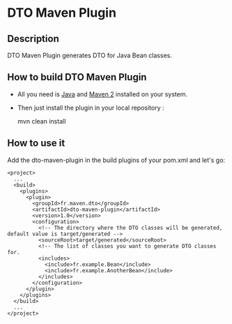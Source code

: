 # DTO Maven Plugin

## Description

DTO Maven Plugin generates DTO for Java Bean classes.

## How to build DTO Maven Plugin

* All you need is [Java](http://www.java.com) and [Maven 2](http://maven.apache.org/download.html) installed on your system.
* Then just install the plugin in your local repository :

    mvn clean install

## How to use it

Add the dto-maven-plugin in the build plugins of your pom.xml and let's go:

    <project>
      ...
      <build>
        <plugins>
          <plugin>
            <groupId>fr.maven.dto</groupId>
            <artifactId>dto-maven-plugin</artifactId>
            <version>1.0</version>
            <configuration>
              <!-- The directory where the DTO classes will be generated, default value is target/generated -->
              <sourceRoot>target/generated</sourceRoot>
              <!-- The list of classes you want to generate DTO classes for.
              <includes>
                <include>fr.example.Bean</include>
                <include>fr.example.AnotherBean</include>
              </includes>
            </configuration>
          </plugin>
        </plugins>
      </build>
      ...
    </project>

